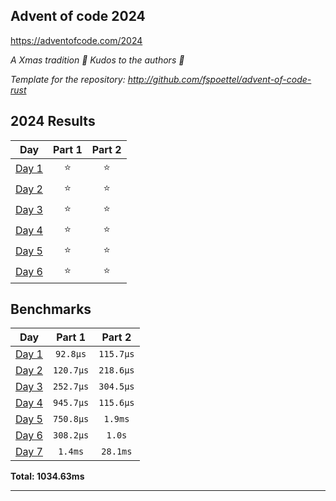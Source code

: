## Advent of code 2024

https://adventofcode.com/2024

_A Xmas tradition 🎅 Kudos to the authors 🎉_


_Template for the repository: http://github.com/fspoettel/advent-of-code-rust_


<!--- advent_readme_stars table --->
## 2024 Results

| Day | Part 1 | Part 2 |
| :---: | :---: | :---: |
| [Day 1](https://adventofcode.com/2024/day/1) | ⭐ | ⭐ |
| [Day 2](https://adventofcode.com/2024/day/2) | ⭐ | ⭐ |
| [Day 3](https://adventofcode.com/2024/day/3) | ⭐ | ⭐ |
| [Day 4](https://adventofcode.com/2024/day/4) | ⭐ | ⭐ |
| [Day 5](https://adventofcode.com/2024/day/5) | ⭐ | ⭐ |
| [Day 6](https://adventofcode.com/2024/day/6) | ⭐ | ⭐ |
<!--- advent_readme_stars table --->

<!--- benchmarking table --->
## Benchmarks

| Day | Part 1 | Part 2 |
| :---: | :---: | :---:  |
| [Day 1](./src/bin/01.rs) | `92.8µs` | `115.7µs` |
| [Day 2](./src/bin/02.rs) | `120.7µs` | `218.6µs` |
| [Day 3](./src/bin/03.rs) | `252.7µs` | `304.5µs` |
| [Day 4](./src/bin/04.rs) | `945.7µs` | `115.6µs` |
| [Day 5](./src/bin/05.rs) | `750.8µs` | `1.9ms` |
| [Day 6](./src/bin/06.rs) | `308.2µs` | `1.0s` |
| [Day 7](./src/bin/07.rs) | `1.4ms` | `28.1ms` |

**Total: 1034.63ms**
<!--- benchmarking table --->

---
